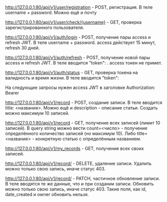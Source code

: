 http://127.0.0.1:80/api/v1/user/registration - POST, регистрация. В теле username + password. Можно ещё и почту

http://127.0.0.1:80/api/v1/user/check/{username} - GET, проверка зарегистрированного пользователя.

http://127.0.0.1:80/api/v1/auth/login - POST, получение пары access и refresh JWT. В теле username + password. access действует 15 минут, refresh 30 дней. 

http://127.0.0.1:80/api/v1/auth/refresh - POST, получение новой пары access и refresh JWT. В теле вводится "token": <refresh token>. access токен не примет.

http://127.0.0.1:80/api/v1/auth/status - GET, проверка токена на валидность и время жизни. В теле вводится "token": <access OR refresh>

На следующие запросы нужен access JWT в заголовке Authorization: Bearer <access>

http://127.0.0.1:80/api/v1/record - POST, создание записи. В теле вводится title: <название>. Можно ещё и description - описание статьи. Создать можно максимум 10 записей.

http://127.0.0.1:80/api/v1/record - GET, получение всех записей (лимит 10 записей). В query string можно вести count=<число> - получение определённого количество записей (но максимум 10). Либо title=<название> - конкретную статью с определённым названием.

http://127.0.0.1:80/api/v1/my_records - GET, получение всех своих записей.

http://127.0.0.1:80/api/v1/record/<int> - DELETE, удаление записи. Удалить можно только свою запись, иначе статус 403.

http://127.0.0.1:80/api/v1/record/<int> - PATCH, частичное обновление записи. В теле вводятся те же данные, что и при создании записи. Обновить можно только свою запись, иначе статус 403. Такие поля, как id, date_created и owner обновить нельзя.
